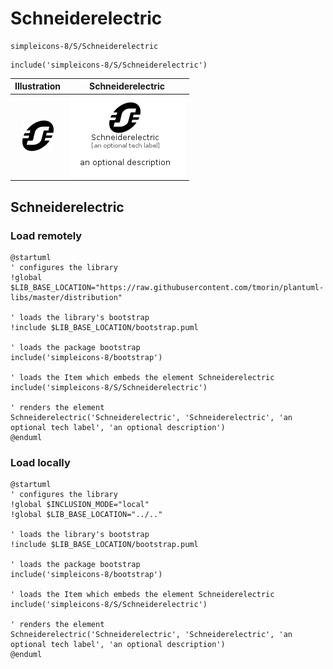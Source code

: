 # Schneiderelectric


```text
simpleicons-8/S/Schneiderelectric
```

```text
include('simpleicons-8/S/Schneiderelectric')
```



| Illustration | Schneiderelectric |
| :---: | :---: |
| ![illustration for Illustration](../../simpleicons-8/S/Schneiderelectric.png) | ![illustration for Schneiderelectric](../../simpleicons-8/S/Schneiderelectric.Local.png) |




## Schneiderelectric

### Load remotely
```plantuml
@startuml
' configures the library
!global $LIB_BASE_LOCATION="https://raw.githubusercontent.com/tmorin/plantuml-libs/master/distribution"

' loads the library's bootstrap
!include $LIB_BASE_LOCATION/bootstrap.puml

' loads the package bootstrap
include('simpleicons-8/bootstrap')

' loads the Item which embeds the element Schneiderelectric
include('simpleicons-8/S/Schneiderelectric')

' renders the element
Schneiderelectric('Schneiderelectric', 'Schneiderelectric', 'an optional tech label', 'an optional description')
@enduml
```

### Load locally
```plantuml
@startuml
' configures the library
!global $INCLUSION_MODE="local"
!global $LIB_BASE_LOCATION="../.."

' loads the library's bootstrap
!include $LIB_BASE_LOCATION/bootstrap.puml

' loads the package bootstrap
include('simpleicons-8/bootstrap')

' loads the Item which embeds the element Schneiderelectric
include('simpleicons-8/S/Schneiderelectric')

' renders the element
Schneiderelectric('Schneiderelectric', 'Schneiderelectric', 'an optional tech label', 'an optional description')
@enduml
```

